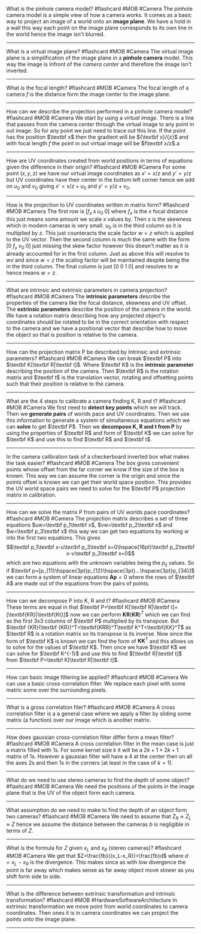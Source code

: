 What is the pinhole camera model? #flashcard #MOB #Camera 
	The pinhole camera model is a simple view of how a camera works. It comes as a basic way to project an image of a world onto an **image plane**. We have a hold in a wall this way each point on the image plane corresponds to its own line in the world hence the image isn't blurred.

---
What is a virtual image plane? #flashcard #MOB #Camera 
	The virtual image plane is a simplification of the image plane in a **pinhole camera** model. This way the image is Infront of the *camera center* and therefore the image isn't inverted.

---
What is the focal length? #flashcard #MOB #Camera 
	The focal length of a camera $f$ is the distance form the image center to the image plane.

---
How can we describe the projection performed in a pinhole camera model? #flashcard #MOB #Camera 
	We start by using a *virtual image*. There is a line that passes from the camera center through the virtual image to any point in out image. So for any point we just need to trace out this line. If the point has the position $\textbf x$ then the gradient will be ${\textbf x}/{z}$ and with focal length $f$ the point in out virtual image will be $f\textbf x/z$.a

---
How are UV coordinates created from world positions in terms of equations given the difference in their origin? #flashcard #MOB #Camera 
	For some point $(x, y,z)$ we have our virtual image coordinates as $x'=x/z$ and $y'=y/z$ but UV coordinates have their center in the bottom left corner hence we add on $u_0$ and $v_0$ giving $x'=x/z+u_0$ and $y'=y/z+v_0$.

---
How is the projection to UV coordinates written in matrix form? #flashcard #MOB #Camera 
	The first row is $[f_x\hspace{3pt}s\hspace{3pt}u_0\hspace{3pt}0]$ where $f_x$ is the $x$ focal distance this just means some amount we scale $x$ values by. Then $s$ is the skewness which in modern cameras is very small. $u_0$ is in the third column so it is multiplied by $z$. This just counteracts the scale factor $w=z$ which is applied to the UV vector. Then the second column is much the same with the form $[0\hspace{3pt}f_y\hspace{3pt}v_0\hspace{3pt}0]$ just missing the skew factor however this doesn't matter as it is already accounted for in the first column. Just as above this will resolve to $wv$ and since $w=z$ the scaling factor will be maintained despite being the in the third column. The final column is just $[0\hspace{3pt}0\hspace{3pt}1\hspace{3pt}0]$ and resolves to $w$ hence means $w=z$.

---
What are intrinsic and extrinsic parameters in camera projection? #flashcard #MOB #Camera 
	The **intrinsic parameters** describe the properties of the camera like the focal distance, skewness and UV offset. The **extrinsic parameters** describe the position of the camera in the world. We have a rotation matrix describing how any projected object's coordinates should be rotated to be in the correct orientation with respect to the camera and we have a positional vector that describe how to move the object so that is position is relative to the camera.

---
How can the projection matrix P be described by Intrinsic and extrinsic parameters? #flashcard #MOB #Camera 
	We can break $\textbf P$ into $\textbf K[\textbf R|\textbf t]$. Where $\textbf K$ is the **intrinsic parameter** describing the position of the camera. Then $\textbf R$ is the rotation matrix and $\textbf t$ is the translation vector, rotating and offsetting points such that their position is relative to the camera.

---
What are the 4 steps to calibrate a camera finding K, R and t? #flashcard #MOB #Camera 
	We first need to **detect key points** which we will track. Then we **generate pairs** of worlds pace and UV coordinates. Then we use this information to generate a system of simultaneous equations which we can **solve** to get $\textbf P$. Then we **decompose K, R and t from P** by using the properties of $\textbf R$ and form of $\textbf K$ we can solve for $\textbf K$ and use this to find $\textbf R$ and $\textbf t$.

---
In the camera calibration task of a checkerboard inverted box what makes the task easier? #flashcard #MOB #Camera 
	The box gives convenient points whose offset from the far corner we know if the size of the box is known. This way we can assume the corner is the origin and since the points offset is known we can get their world space position. This provides the UV world space pairs we need to solve for the $\textbf P$ projection matrix in calibration.

---
How can we solve the matrix P from pairs of UV worlds pace coordinates? #flashcard #MOB #Camera 
	The projection matrix describes a set of three equations $uw=\textbf p_1\textbf x$, $vw=\textbf p_2\textbf x$  and $w=\textbf p_3\textbf x$ this way we can get two equations by working $w$ into the first two equations. This gives $$\textbf p_1\textbf x-u\textbf p_3\textbf x=0\hspace{16pt}\textbf p_2\textbf x-v\textbf p_3\textbf x=0$$which are two equations with the unknown variables being the $p_{ij}$ values. So if $\textbf p=[p_{11}\hspace{3pt}p_{12}\hspace{3pt}...\hspace{3pt}p_{34}]$ we can form a system of linear equations $\textbf{Ap}=0$ where the rows of $\textbf A$ are made out of the equations from the pairs of points.

---
How can we decompose P into K, R and t? #flashcard #MOB #Camera 
	These terms are equal in that $\textbf P=\textbf K[\textbf R|\textbf t]=[\textbf{KR}|\textbf{Kt}]$ now we can perform $\textbf{KR}(\textbf{KR})^T$ which we can find as the first 3x3 columns of $\textbf P$ multiplied by its transpose. But $\textbf {KR}(\textbf {KR})^T=\textbf{KRR}^T\textbf K^T=\textbf{KK}^T$ as $\textbf R$ is a rotation matrix so its transpose is its inverse. Now since the form of $\textbf K$ is known we can find the form of $\textbf {KK}^T$ and this allows us to solve for the values of $\textbf K$. Then once we have $\textbf K$ we can solve for $\textbf K^{-1}$ and use this to find $[\textbf R|\textbf t]$ from $\textbf P=\textbf K[\textbf R|\textbf t]$.

---
How can basic image filtering be applied? #flashcard #MOB #Camera 
	We can use a basic cross-correlation filter. We replace each pixel with some matric some over the surrounding pixels.

---
What is a gross correlation filer? #flashcard #MOB #Camera 
	A cross correlation filter is a a general case where we apply a filter by sliding some matrix (a function) over our image which is another matrix.

---
How does gaussian cross-correlation filter differ form a mean filter? #flashcard #MOB #Camera 
	A cross correlation filter in the mean case is just a matrix filled with 1s. For some kernel size $k$ it will be a $2k+1\times2k+1$ matrix of 1s. However a gaussian filter will have a 4 at the center then on all the axes 2s and then 1s in the corners (at least in the case of $k=1$).

---
What do we need to use stereo cameras to find the depth of some object? #flashcard #MOB #Camera 
	We need the positions of the points in the image plane that is the UV of the object form each camera.

---
What assumption do we need to make to find the depth of an object form two cameras? #flashcard #MOB #Camera 
	We need to assume that $Z_R\approx Z_L\approx Z$ hence we assume the distance between the cameras $b$ is negligible in terms of $Z$.

---
What is the formula for $Z$ given $x_L$ and $x_R$ (stereo cameras)? #flashcard #MOB #Camera 
	We get that $Z=\frac{fb}{(x_L-x_R)}=\frac{fb}d$ where $d=x_L-x_R$ is the divergence. This makes since as with low divergence the point is far away which makes sense as far away object move slower as you shift form side to side.

---
What is the difference between extrinsic transformation and intrinsic transformation? #flashcard #MOB #HardwareSoftwareArchitecture 
	In extrinsic transformation we move point from world coordinates to camera coordinates. Then ones it is in camera coordinates we can project the points onto the image plane.

---
